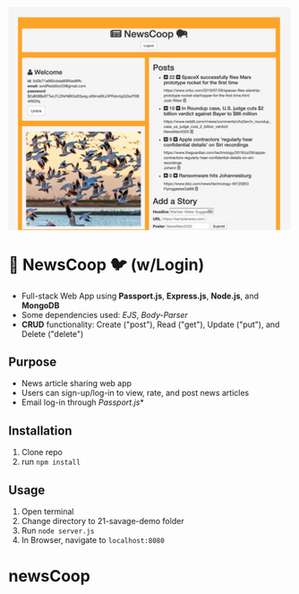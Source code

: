 ![Preview](/public/img/preview.png)

# 📰 NewsCoop 🐦 (w/Login)

- Full-stack Web App using **Passport.js**, **Express.js**, **Node.js**, and **MongoDB**
- Some dependencies used: *EJS*, *Body-Parser*  
- **CRUD** functionality: Create ("post"), Read ("get"), Update ("put"), and Delete ("delete")

## Purpose

- News article sharing web app
- Users can sign-up/log-in to view, rate, and post news articles
- Email log-in through *Passport.js**

## Installation

1. Clone repo
2. run `npm install`

## Usage

1. Open terminal
2. Change directory to 21-savage-demo folder
2. Run `node server.js`
3. In Browser, navigate to `localhost:8080`
# newsCoop
